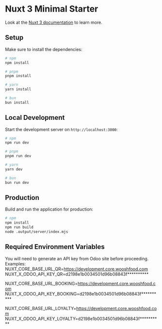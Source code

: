 # Nuxt 3 Minimal Starter

Look at the [Nuxt 3 documentation](https://nuxt.com/docs/getting-started/introduction) to learn more.

## Setup

Make sure to install the dependencies:

```bash
# npm
npm install

# pnpm
pnpm install

# yarn
yarn install

# bun
bun install
```

## Local Development

Start the development server on `http://localhost:3000`:

```bash
# npm
npm run dev

# pnpm
pnpm run dev

# yarn
yarn dev

# bun
bun run dev
```

## Production

Build and run the application for production:

```bash
# npm
npm install
npm run build
node .output/server/index.mjs
```

## Required Environment Variables
You will need to generate an API key from Odoo site before proceeding.
Examples:
NUXT_CORE_BASE_URL_QR=https://development.core.wooshfood.com
NUXT_X_ODOO_API_KEY_QR=d2198e1b0034501d96b08843f**********

NUXT_CORE_BASE_URL_BOOKING=https://development.core.wooshfood.com
NUXT_X_ODOO_API_KEY_BOOKING=d2198e1b0034501d96b08843f**********

NUXT_CORE_BASE_URL_LOYALTY=https://development.core.wooshfood.com
NUXT_X_ODOO_API_KEY_LOYALTY=d2198e1b0034501d96b08843f**********
